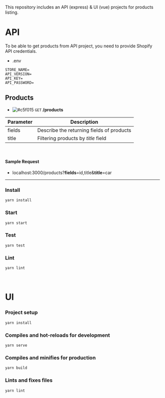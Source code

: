
This repository includes an API (express) & UI (vue) projects for products listing.

# API

To be able to get products from API project, you need to provide Shopify API credentials.

- .env
```
STORE_NAME=
API_VERSION=
API_KEY=
API_PASSWORD=
```

## Products
- ![#c5f015](https://via.placeholder.com/15/c5f015/000000?text=+) `GET` **/products**


| Parameter | Description |
| --- | ----------- |
| fields | Describe the returning fields of products |
| title | Filtering products by *title* field|

&nbsp;

#### Sample Request

* localhost:3000/products?**fields**=id,title&**title**=car

---

### Install
```
yarn install
```

### Start
```
yarn start
```

### Test
```
yarn test
```

### Lint
```
yarn lint
```

&nbsp;
# UI

### Project setup
```
yarn install
```

### Compiles and hot-reloads for development
```
yarn serve
```

### Compiles and minifies for production
```
yarn build
```

### Lints and fixes files
```
yarn lint
```